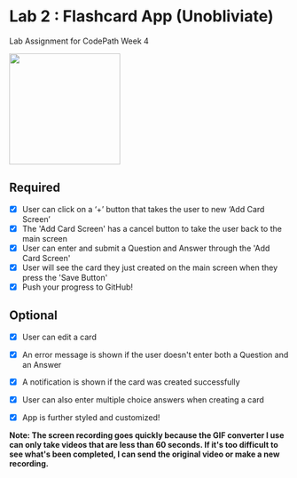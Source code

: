 # Lab 2 : Flashcard App (Unobliviate)
Lab Assignment for CodePath Week 4

<img src="https://i.imgur.com/r5Z1tdL.gif" width=200><br>

## Required
- [x] User can click on a ‘+’ button that takes the user to new ‘Add Card Screen’
- [x] The 'Add Card Screen' has a cancel button to take the user back to the main screen
- [x] User can enter and submit a Question and Answer through the 'Add Card Screen'
- [x] User will see the card they just created on the main screen when they press the 'Save Button'
- [x] Push your progress to GitHub!

## Optional
- [x] User can edit a card
- [x] An error message is shown if the user doesn't enter both a Question and an Answer
- [x] A notification is shown if the card was created successfully
- [x] User can also enter multiple choice answers when creating a card
- [x] App is further styled and customized!


**Note: The screen recording goes quickly because the GIF converter I use can only take videos that are less than 60 seconds. If it's too difficult to see what's been completed, I can send the original video or make a new recording.**
